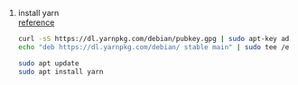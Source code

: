 1. install yarn  
    [reference](https://linuxize.com/post/how-to-install-yarn-on-ubuntu-18-04/)  
    
    ```sh
    curl -sS https://dl.yarnpkg.com/debian/pubkey.gpg | sudo apt-key add -
    echo "deb https://dl.yarnpkg.com/debian/ stable main" | sudo tee /etc/apt/sources.list.d/yarn.list
    
    sudo apt update
    sudo apt install yarn
    ```